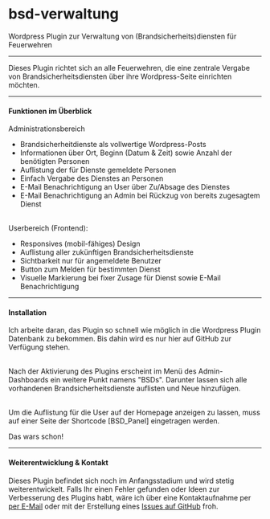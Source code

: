 # bsd-verwaltung
Wordpress Plugin zur Verwaltung von (Brandsicherheits)diensten für Feuerwehren

<hr>

Dieses Plugin richtet sich an alle Feuerwehren, die eine zentrale Vergabe von Brandsicherheitsdiensten über ihre Wordpress-Seite einrichten möchten.

<hr>

<h4>Funktionen im Überblick</h4>

Administrationsbereich

- Brandsicherheitdienste als vollwertige Wordpress-Posts
- Informationen über Ort, Beginn (Datum & Zeit) sowie Anzahl der benötigten Personen
- Auflistung der für Dienste gemeldete Personen
- Einfach Vergabe des Dienstes an Personen
- E-Mail Benachrichtigung an User über Zu/Absage des Dienstes
- E-Mail Benachrichtigung an Admin bei Rückzug von bereits zugesagtem Dienst

<br>
Userbereich (Frontend):

- Responsives (mobil-fähiges) Design
- Auflistung aller zukünftigen Brandsicherheitsdienste
- Sichtbarkeit nur für angemeldete Benutzer
- Button zum Melden für bestimmten Dienst
- Visuelle Markierung bei fixer Zusage für Dienst sowie E-Mail Benachrichtigung

<hr>
<h4>Installation</h4>
Ich arbeite daran, das Plugin so schnell wie möglich in die Wordpress Plugin Datenbank zu bekommen. Bis dahin wird es nur hier auf GitHub zur Verfügung stehen.<br><br>

Nach der Aktivierung des Plugins erscheint im Menü des Admin-Dashboards ein weitere Punkt namens "BSDs". Darunter lassen sich alle vorhandenen Brandsicherheitsdienste auflisten und Neue hinzufügen.<br><br>

Um die Auflistung für die User auf der Homepage anzeigen zu lassen, muss auf einer Seite der Shortcode [BSD_Panel] eingetragen werden.

Das wars schon!

<hr>
<h4>Weiterentwicklung & Kontakt</h4>

Dieses Plugin befindet sich noch im Anfangsstadium und wird stetig weiterentwickelt. Falls Ihr einen Fehler gefunden oder Ideen zur Verbesserung des Plugins habt, wäre ich über eine Kontaktaufnahme per [per E-Mail](mailto:m@xreichardt.de) oder mit der Erstellung eines <a href="https://github.com/mreichardt1992/wp-bsd-verwaltung/issues">Issues auf GitHub</a> froh.
